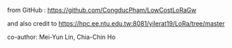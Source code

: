 from GitHub :
https://github.com/CongducPham/LowCostLoRaGw

and also credit to https://hpc.ee.ntu.edu.tw:8081/yilerat19/LoRa/tree/master

co-author: Mei-Yun Lin, Chia-Chin Ho
